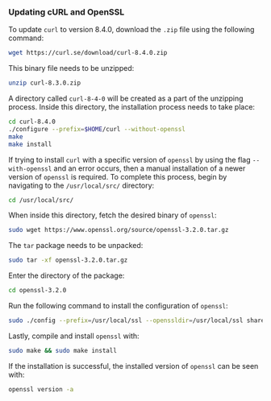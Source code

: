 ### Updating cURL and OpenSSL
To update `curl` to version 8.4.0, download the `.zip` file using the following command:
```bash
wget https://curl.se/download/curl-8.4.0.zip
```
This binary file needs to be unzipped:
```bash
unzip curl-8.3.0.zip
```
A directory called `curl-8-4-0` will be created as a part of the unzipping process. Inside this directory, the installation process needs to take place:
```bash
cd curl-8.4.0
./configure --prefix=$HOME/curl --without-openssl
make
make install
```
If trying to install `curl` with a specific version of `openssl` by using the flag `--with-openssl` and an error occurs, then a manual installation of a newer version of `openssl` is required. To complete this process, begin by navigating to the `/usr/local/src/` directory:
```bash
cd /usr/local/src/
```
When inside this directory, fetch the desired binary of `openssl`:
```bash
sudo wget https://www.openssl.org/source/openssl-3.2.0.tar.gz
```
The `tar` package needs to be unpacked:
```bash
sudo tar -xf openssl-3.2.0.tar.gz
```
Enter the directory of the package:
```bash
cd openssl-3.2.0
```
Run the following command to install the configuration of `openssl`:
```bash
sudo ./config --prefix=/usr/local/ssl --openssldir=/usr/local/ssl shared zlib
```
Lastly, compile and install `openssl` with:
```bash
sudo make && sudo make install
```
If the installation is successful, the installed version of `openssl` can be seen with:
```bash
openssl version -a
```